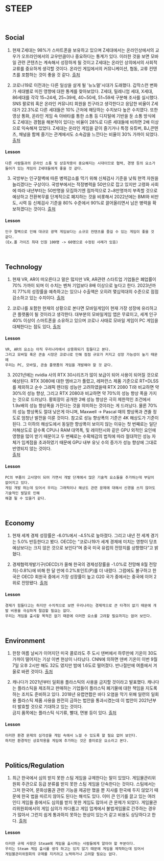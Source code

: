 STEEP
==============================

<br/>

Social
----------
1. 현재 Z세대는 98%가 스마트폰을 보유하고 있으며 Z세대에서는 온라인상에서의 교우가 오프라인에서의 교우만큼이나 중요하다는 통계가 있다.
이러한 것을 보면 모바일 관련 콘텐츠는 계속해서 성장하게 될 것이고 Z세대는 온라인 상의에서의 사회적 교류를 중요하게 생각할 것이다. 
온라인 게임에서의 커뮤니케이션, 협동, 교류 컨텐츠를 포함하는 것이 좋을 것 같다. 
[출처](https://www.20slab.org/Archives/37634, "link")

2. 코로나19로 이전과는 다른 일상을 살게 될 '뉴노멀'시대가 도래했다. 갑작스런 변화가 세대별로 미친 영향에 대한 통계를 찾아보았다.
Z세대, 밀레니엄 세대, X세대, 86세대를 각각 15~24세, 25~39세, 40~50세, 51~59세 구분해 조사를 실시했다.
SNS 팔로워 혹은 온라인 커뮤니티 회원을 친구라고 생각한다고 응답한 비율이 Z세대가 22.3%로 다른 세대들은 10% 근처에 해당하는 수치보다 높은 수치였다. 
또한 영상 통화, 온라인 게임 속 아바타를 통한 소통 등 디지털에 기반을 둔 소통 방식에도 Z세대는 경험을 해본적이 있다는 비율이
28%로 다른 세대들에 비하면 2배 이상으로 익숙해져 있었다.
Z세대는 온라인 게임을 같이 즐기거나 특정 유튜버, BJ,콘텐츠, 채널을 함께 즐기는 관계에서도 소속감을 느낀다는 비율이 30% 가까이 되었다. 
[출처](http://www.efnews.co.kr/news/articleView.html?idxno=81806, "link")
#### Lesson
```
다른 사람들과의 온라인 소통 및 상호작용이 중요해지는 시대이므로 협력, 경쟁 등의 요소가 들어가 있는 게임이 Z세대들에게 좋을 것 같다.
```
 
3. 국방부는 인구절벽에 따른 병력감소를 막기 위해 신체검사 기준을 낮춰 현역 자원을 늘리겠다는 구상이다.
국방부에서는 적정병력을 50만으로 잡고 있지만 고령화 사회에 따라 내년부터는 50만명을 모집하기엔 점차적으로 2~8만명까지 부족할 것으로 예상하고
전환복무를 단계적으로 폐지하는 것을 비롯해서 2022년에는 BMI와 비만도, 시력 등 신체검사 기준을 80% 수준에서 90%로 끌어올리면서
남은 병력을 확보하겠다는 것이다.
[출처](http://m.yonhapnewstv.co.kr/news/MYH20191009001800038, "link")
#### Lesson
```
인구 절벽으로 인해 대규모 광역 게임보다는 소규모 컨텐츠를 즐길 수 있는 게임이 좋을 것 같다. 
(Ex.폴 가이즈 최대 인원 100명 -> 60명으로 수정된 사례가 있음)
```

<br/>

Technology
----------
1. 현재 VR, AR이 떠오른다고 말은 많지만 VR, AR관련 스타트업 기업들은 폐업률이 70% 가까이 되며 이 수치는 벤쳐 기업보다 8배 이상으로 높다고 한다.
2023년까지 77%의 성장률을 예측하고는 있으나 수출액은 오히려 몇십억대의 수준으로 점점 감소하고 있는 수치이다.
[출처](https://www.techm.kr/news/articleView.html?idxno=71929, "link")

2. 코로나를 포함한 현재의 상황으로 본다면 모바일게임이 현재 가장 성장에 유리하고 큰 플랫폼이 될 것이라고 생각한다.
대부분의 모바일게임 앱은 무료이고, 세계 인구 40% 이상이 스마트폰을 소유하고 있으며 코로나 사태로 모바일 게임이 PC 게임을 대체한다는 점도 있다, 
[출처](https://www.techm.kr/news/articleView.html?idxno=71929, "link")

#### Lesson
```
VR, AR의 요소는 아직 우리나라에서 상용화되기 힘들다고 본다.
그리고 모바일 혹은 콘솔 시장은 코로나로 인해 점점 규모가 커지고 성장 가능성이 높기 때문에
우리는 PC, 모바일, 콘솔 플랫폼의 게임을 개발해야 할 것 같다.
```

3. 2021년에는 nvidia 사의 RTX 30시리즈가 많이 보급이 되어 사용이 되어질 것으로 예상된다. 
RTX 3080에 대한 엠바고가 풀렸고, 레퍼런스 제품 기준으로 RT+DLSS를 제외하고 순수 그래픽 렌더링 성능만 고려하였을때 RTX 2080 Ti와 비교하면 약 30%의 성능 향상, 
그리고 RTX 2080과 비교하면 약 70%의 성능 향상 폭을 가지는 것으로 드러났다. 
황회장이 공개한 2배 성능 향상은 극히 제한적인 조건에서 1.9x배의 성능 향상폭을 가진다는 것을 의미하는 것이라는 게 드러났다. 
물론 70%의 성능 향상폭도 절대 낮은게 아니며, Maxwell -> Pascal 때의 향상폭과 견줄 정도로 엄청난 발전을 이룬 것이다. 
참고로 성능 향상폭의 기준은 4K 해상도가 기준이 된다. 
그 이하의 해상도에서 동일한 향상폭이 보이지 않는 이유는 첫 번째로는 일단 저해상도로 갈수록 CPU나 RAM 대역폭, 및 레이턴시와 같은 GPU 외적인 요인에 영향을 많이 받기 때문이고 
두 번째로는 수확체감의 법칙에 따라 절대적인 성능 자체가 임계점을 초과하였기 때문에 GPU 내부 유닛 수의 증가가 성능 향상에 그대로 반영되지 않는 것이다.  
[출처](https://namu.wiki/w/GeForce%2030, "link")
#### Lesson
```
PC의 부품이 고사양이 되어 가면서 개발 단계에서 많은 기술적 요소들을 추가하는데 부담이 없어지고 있다.
게임 개발 하는데 있어서 우리는 그래픽이나 해상도 관련 문제에 대해서 신경을 쓰지 않아도 기술적인 발달로 인해 
해결 될 수 있을거 같다. 
```

<br/>

Economy
----------
1. 현재 세계 경제 성장률은 -6.0%에서 -4.5%로 높아졌다. 그리고 내년 전 세계 경기는 5.0% 반등한다고 봤다. 
OECD는 “코로나19가 세계 경제에 미치는 영향이 당초 예상보다는 크지 않은 것으로 보인다”며 
중국 미국 유럽의 전망치를 상향했다”고 밝혔다.

2. 경제협력개발기구(OECD)가 올해 한국의 경제성장률을 -1.0%로 전망해 8월 전망치(-0.8%)에 비해 한 달 만에 0.2%포인트(P)를 더 내렸다. 
그럼에도 불구하고 한국은 OECD 회원국 중에서 가장 성장률이 높고 G20 국가 중에서는 중국에 이어 2위로 전망됐다.
[출처](http://www.busan.com/view/busan/view.php?code=2020091619102624370, "link")
#### Lesson
```
경제가 힘들다고는 하지만 수치적으로 보면 우리나라는 경제적으로 큰 타격이 없기 때문에 개발 비용을 극심하게 절감할 필요는 없다. 
우리는 게임을 출시할 목적은 없기 때문에 이러한 요소를 고려할 필요까지는 없어 보인다.
```

<br/>

Environment
----------
1. 한창 여름 날씨가 이어지던 미국 콜로라도 주 도시 덴버에서 하루만에 기온이 30도 가까이 떨어지는 기상 이변 현상이 나타났다.
CNN에 의하면 덴버 기온이 이번 9월7일 오후 2시만 해도 32도 였지만 밤에 1.6도로 떨어졌다. 반나절만에 여름에서 겨울로 바뀐 것이다.
[출처](https://www.manzlab.com/news/articleView.html?idxno=10230, "link")

2. 캐나다가 2021년부터 일회용 플라스틱의 사용을 금지할 것이라고 발표했다.
캐나다는 플라스틱을 제조하고 판매하는 기업들이 플라스틱 폐기물에 대한 책임을 지도록 하는 조치도 준비하고 있다.
2018년 유렵연합은 바다 오염을 막기 위해 일련의 일회용 플라스틱 제품 사용을 완전히 금하는 법안을 통과시켰는데
이 법안이 2021년부터 발효할 것으로 기대하고 있는 것이다.	
금지 품목에는 플라스틱 식기류, 빨대, 면봉 등이 있다.
[출처](https://www.bbc.com/korean/international-48590362, "link")
#### Lesson
```
이러한 환경 문제의 심각성을 게임 속에서 느낄 수 있도록 할 필요 없어 보인다.
하지만 환경적인 상호작용을 게임에 추가하는 것은 흥미로운 요소라고 본다. 
```

<br/>

Politics/Regulation
----------
1. 최근 한국에서 심의 받지 못한 스팀 게임을 규제한다는 말이 있었다.
게임물관리위원회 주관으로 등급 분류를 받지 못한 스팀 게임을 단속한다는 것이다.
스팀에서는 그저 한국어, 문화상품권 관련 기능을 제공만 했을 뿐 지사를 한국에 두지 않았기 때문에 한국 법을 따르지 않아도 된다는 해석도 있다.
이미 큰 인기를 끌고 있는 여러 인디 게임들 중에서도 심의를 받지 못한 게임도 많아서 큰 문제가 되었다. 
게임물관리위원회에서의 게임 심의가 까다롭고 게임 업계에서 불법게임물로 간주하는 경우가 많아서 그런지 쉽게 통과하지 못하는 현상이 있는거 같고 비용도 상당하다고 한다.
[출처](https://biz.chosun.com/site/data/html_dir/2020/06/08/2020060803195.html?utm_source=naver&utm_medium=original&utm_campaign=biz, "link")
#### Lesson
```
이러한 규제 사항은 Steam에 게임을 출시하는 사람들에게 알아야 할 부분이다.
우리는 Steam 게임 출시를 생각 하고는 있지 않기 때문에 게임을 제작하는데 있어서 
게임물관리위원회의 규제를 지키려고 노력하거나 고려할 필요는 없다.
```
